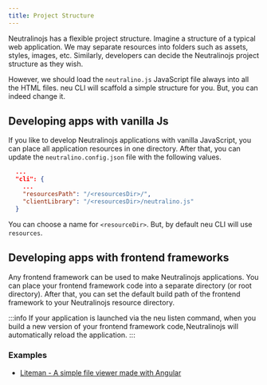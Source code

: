 ```yaml
---
title: Project Structure
---
```


Neutralinojs has a flexible project structure. Imagine a structure of a typical web application.
We may separate resources into folders such as assets, styles, images, etc. Similarly, developers can
decide the Neutralinojs project structure as they wish.

However, we should load the `neutralino.js` JavaScript file always into all the
HTML files. neu CLI will scaffold a simple structure for you. But, you can indeed
change it.

## Developing apps with vanilla Js
If you like to develop Neutralinojs applications with vanilla JavaScript, you can place all application resources in one directory.
After that, you can update the `neutralino.config.json` file with the following values.
```json
  ...
  "cli": {
    ...
    "resourcesPath": "/<resourcesDir>/",
    "clientLibrary": "/<resourcesDir>/neutralino.js"
  }
```
You can choose a name for `<resourceDir>`. But, by default neu CLI will use `resources`.

## Developing apps with frontend frameworks
Any frontend framework can be used to make Neutralinojs applications.
You can place your frontend framework code into a separate directory (or root directory).
After that, you can set the default build path of the frontend framework to your Neutralinojs resource directory. 

:::info
If your application is launched via the neu listen command, when you build a new version of your frontend
framework code, Neutralinojs will automatically reload the application.
:::

### Examples

- [Liteman - A simple file viewer made with Angular](https://github.com/shalithasuranga/liteman)
